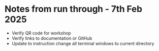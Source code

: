# Notes from run through - 7th Feb 2025

- Verify QR code for workshop
- Verify links to documentation or GitHub
- Update to instruction change all terminal windows to current directory
